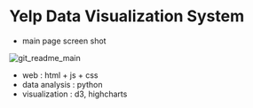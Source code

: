 <h1> Yelp Data Visualization System </h1>

- main page screen shot <br>

![git_readme_main](https://user-images.githubusercontent.com/46439995/70599618-e4272500-1c30-11ea-8de7-e36aaacf8a35.png)

- web : html + js + css
- data analysis : python
- visualization : d3, highcharts
